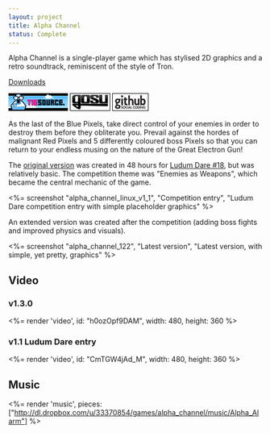```yaml
---
layout: project
title: Alpha Channel
status: Complete
---
```


Alpha Channel is a single-player game which has stylised 2D graphics and a retro soundtrack, reminiscent of the style of Tron.

[Downloads](releases/)

[![TIGSource forum](/images/tigsource.png)](http://forums.tigsource.com/index.php?topic=23309.0 "TIGSource forum")
[![Gosu forum](/images/libgosu.png)](http://www.libgosu.org/cgi-bin/mwf/topic_show.pl?tid=453 "Gosu forum")
[![Github project](/images/github.png)](https://github.com/Spooner/alpha_channel "Github project")



As the last of the Blue Pixels, take direct control of your enemies in order to destroy them before they obliterate you. Prevail against the hordes of malignant Red Pixels and 5 differently coloured boss Pixels so that you can return to your endless musing on the nature of the Great Electron Gun!


The [original version] was created in 48 hours for [Ludum Dare #18], but was relatively basic. The competition theme was "Enemies as Weapons", which became the central mechanic of the game.

<%= screenshot "alpha_channel_linux_v1_1", "Competition entry", "Ludum Dare competition entry with simple placeholder graphics" %>


An extended version was created after the competition (adding boss fights and improved physics and visuals).

<%= screenshot "alpha_channel_122", "Latest version", "Latest version, with simple, yet pretty, graphics" %>



## Video

### v1.3.0

<%= render 'video', id: "h0ozOpf9DAM", width: 480, height: 360 %>


### v1.1 Ludum Dare entry

<%= render 'video', id: "CmTGW4jAd_M", width: 480, height: 360 %>



## Music

<%= render 'music', pieces: ["http://dl.dropbox.com/u/33370854/games/alpha_channel/music/Alpha_Alarm"] %>

[original version]: /2010/08/alpha-channel-v1_1/

[Ludum Dare #18]: http://www.ludumdare.com/compo/ludum-dare-18/?action=rate&uid=2552


